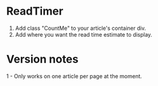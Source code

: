 # ReadTimer

1. Add class "CountMe" to your article's container div.
2. Add <i class="ReadTime"></i> where you want the read time estimate to display.

# Version notes
1 - Only works on one article per page at the moment.
